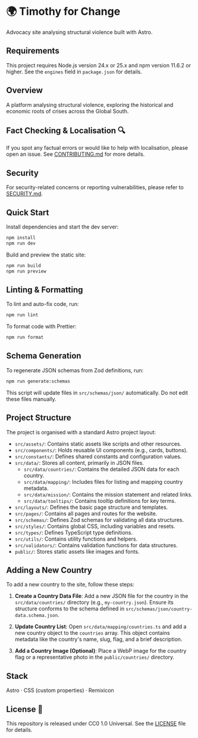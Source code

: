 # 🌍 Timothy for Change

Advocacy site analysing structural violence built with Astro.

## Requirements

This project requires Node.js version 24.x or 25.x and npm version 11.6.2 or higher. See the `engines` field in `package.json` for details.

## Overview

A platform analysing structural violence, exploring the historical and economic roots of crises across the Global South.

## Fact Checking & Localisation 🔍

If you spot any factual errors or would like to help with localisation, please open an issue. See [CONTRIBUTING.md](CONTRIBUTING.md) for more details.

## Security

For security-related concerns or reporting vulnerabilities, please refer to [SECURITY.md](SECURITY.md).

## Quick Start

Install dependencies and start the dev server:

```bash
npm install
npm run dev
```

Build and preview the static site:

```bash
npm run build
npm run preview
```

## Linting & Formatting

To lint and auto-fix code, run:

```bash
npm run lint
```

To format code with Prettier:

```bash
npm run format
```

## Schema Generation

To regenerate JSON schemas from Zod definitions, run:

```bash
npm run generate:schemas
```

This script will update files in `src/schemas/json/` automatically. Do not edit these files manually.

## Project Structure

The project is organised with a standard Astro project layout:

- `src/assets/`: Contains static assets like scripts and other resources.
- `src/components/`: Holds reusable UI components (e.g., cards, buttons).
- `src/constants/`: Defines shared constants and configuration values.
- `src/data/`: Stores all content, primarily in JSON files.
  - `src/data/countries/`: Contains the detailed JSON data for each country.
  - `src/data/mapping/`: Includes files for listing and mapping country metadata.
  - `src/data/mission/`: Contains the mission statement and related links.
  - `src/data/tooltips/`: Contains tooltip definitions for key terms.
- `src/layouts/`: Defines the basic page structure and templates.
- `src/pages/`: Contains all pages and routes for the website.
- `src/schemas/`: Defines Zod schemas for validating all data structures.
- `src/styles/`: Contains global CSS, including variables and resets.
- `src/types/`: Defines TypeScript type definitions.
- `src/utils/`: Contains utility functions and helpers.
- `src/validators/`: Contains validation functions for data structures.
- `public/`: Stores static assets like images and fonts.

## Adding a New Country

To add a new country to the site, follow these steps:

1.  **Create a Country Data File**: Add a new JSON file for the country in the `src/data/countries/` directory (e.g., `my-country.json`). Ensure its structure conforms to the schema defined in `src/schemas/json/country-data.schema.json`.

2.  **Update Country List**: Open `src/data/mapping/countries.ts` and add a new country object to the `countries` array. This object contains metadata like the country's name, slug, flag, and a brief description.

3.  **Add a Country Image (Optional)**: Place a WebP image for the country flag or a representative photo in the `public/countries/` directory.

## Stack

Astro · CSS (custom properties) · Remixicon

## License 📜

This repository is released under CC0 1.0 Universal. See the [LICENSE](LICENSE) file for details.
